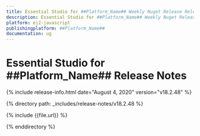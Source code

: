 ```yaml
---
title: Essential Studio for ##Platform_Name## Weekly Nuget Release Release Notes  
description: Essential Studio for ##Platform_Name## Weekly Nuget Release Release Notes  
platform: ej2-javascript
publishingplatform: ##Platform_Name##
documentation: ug
---
```


# Essential Studio for  ##Platform_Name##  Release Notes  

{% include release-info.html date="August 4, 2020"   version="v18.2.48"  %} 

{% directory path: _includes/release-notes/v18.2.48 %}

{% include {{file.url}} %}

{% enddirectory %}
